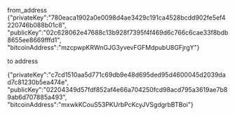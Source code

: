 from_address
{"privateKey":"780eaca1902a0e0098d4ae3429c191ca4528bcdd902fe5ef4220746b088b01c8",
"publicKey":"02c628062e47688c13b928f7395f4f469d6c766c6cae33f8bdb8655ee8669fffd1",
"bitcoinAddress":"mzcpwpKRWnGJG3yvevFGFMdpubU8GFjrgY"}

to address

{"privateKey":"c7cd1510aa5d771c69db9e48d695ded95d4600045d2039dad7c81230b5ea474e",
"publicKey":"02204349d57fdf852af4e66a704250fcd98acd795a3619ae7b89ab6d707885a493",
"bitcoinAddress":"mxwkKCouS53PKUrbPcKcyJVSgdgrbBTBoi"}
